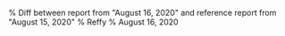 % Diff between report from "August 16, 2020" and reference report from "August 15, 2020"
% Reffy
% August 16, 2020


